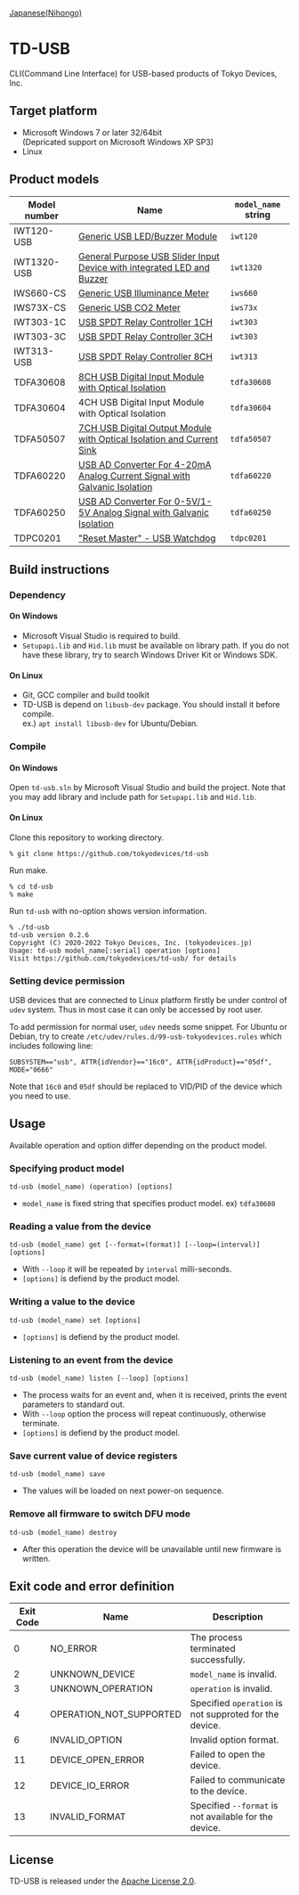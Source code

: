 
[Japanese(Nihongo)](README_ja.md)

# TD-USB

CLI(Command Line Interface) for USB-based products of Tokyo Devices, Inc.


## Target platform

- Microsoft Windows 7 or later 32/64bit  
  (Depricated support on Microsoft Windows XP SP3)
- Linux


## Product models

|Model number|Name|`model_name` string|
|-------|-----|---------------|
|IWT120-USB|[Generic USB LED/Buzzer Module](https://tokyodevices.com/items/201)|`iwt120`|
|IWT1320-USB|[General Purpose USB Slider Input Device with integrated LED and Buzzer](https://tokyodevices.com/items/271)|`iwt1320`|
|IWS660-CS|[Generic USB Illuminance Meter](https://tokyodevices.com/items/228)|`iws660`|
|IWS73X-CS|[Generic USB CO2 Meter](https://tokyodevices.com/items/205)|`iws73x`|
|IWT303-1C|[USB SPDT Relay Controller 1CH](https://tokyodevices.com/items/148)|`iwt303`|
|IWT303-3C|[USB SPDT Relay Controller 3CH](https://tokyodevices.com/items/149)|`iwt303`|
|IWT313-USB|[USB SPDT Relay Controller 8CH](https://tokyodevices.com/items/149)|`iwt313`|
|TDFA30608|[8CH USB Digital Input Module with Optical Isolation](https://tokyodevices.com/items/284)|`tdfa30608`|
|TDFA30604|4CH USB Digital Input Module with Optical Isolation|`tdfa30604`|
|TDFA50507|[7CH USB Digital Output Module with Optical Isolation and Current Sink](https://tokyodevices.com/items/308)|`tdfa50507`|
|TDFA60220|[USB AD Converter For 4-20mA Analog Current Signal with Galvanic Isolation](https://tokyodevices.com/items/311)|`tdfa60220`|
|TDFA60250|[USB AD Converter For 0-5V/1-5V Analog Signal with Galvanic Isolation](https://tokyodevices.com/items/314)|`tdfa60250`|
|TDPC0201|["Reset Master" - USB Watchdog](https://tokyodevices.com/items/288)|`tdpc0201`|


## Build instructions

### Dependency

#### On Windows

- Microsoft Visual Studio is required to build.
- `Setupapi.lib` and `Hid.lib` must be available on library path. 
If you do not have these library, try to search Windows Driver Kit or Windows SDK. 

#### On Linux

- Git, GCC compiler and build toolkit
- TD-USB is depend on `libusb-dev` package. You should install it before compile.  
   ex.) `apt install libusb-dev` for Ubuntu/Debian.

### Compile

#### On Windows

Open `td-usb.sln` by Microsoft Visual Studio and build the project.
Note that you may add library and include path for `Setupapi.lib` and `Hid.lib`.

#### On Linux

Clone this repository to working directory. 


    % git clone https://github.com/tokyodevices/td-usb


Run make.


    % cd td-usb
    % make


Run `td-usb` with no-option shows version information.


    % ./td-usb
    td-usb version 0.2.6
    Copyright (C) 2020-2022 Tokyo Devices, Inc. (tokyodevices.jp)
    Usage: td-usb model_name[:serial] operation [options]
    Visit https://github.com/tokyodevices/td-usb/ for details


### Setting device permission

USB devices that are connected to Linux platform firstly be under control of `udev` system.
Thus in most case it can only be accessed by root user. 

To add permission for normal user, `udev` needs some snippet. 
For Ubuntu or Debian, try to create `/etc/udev/rules.d/99-usb-tokyodevices.rules` which includes following line:

    SUBSYSTEM=="usb", ATTR{idVendor}=="16c0", ATTR{idProduct}=="05df", MODE="0666"

Note that `16c0` and `05df` should be replaced to VID/PID of the device which you need to use. 


## Usage

Available operation and option differ depending on the product model.


### Specifying product model

    td-usb (model_name) (operation) [options]

- `model_name` is fixed string that specifies product model. ex) `tdfa30608`


### Reading a value from the device

    td-usb (model_name) get [--format=(format)] [--loop=(interval)] [options]

- With `--loop` it will be repeated by `interval` milli-seconds.
- `[options]` is defiend by the product model.

### Writing a value to the device

    td-usb (model_name) set [options]

- `[options]` is defiend by the product model.


### Listening to an event from the device

    td-usb (model_name) listen [--loop] [options]

- The process waits for an event and, when it is received, prints the event parameters to standard out.
- With `--loop` option the process will repeat continuously, otherwise terminate.
- `[options]` is defiend by the product model.


### Save current value of device registers

    td-usb (model_name) save

- The values will be loaded on next power-on sequence.


### Remove all firmware to switch DFU mode

    td-usb (model_name) destroy

- After this operation the device will be unavailable until new firmware is written.



## Exit code and error definition

|Exit Code|Name                        |Description                                 |
|---------|----------------------------|--------------------------------------------|
|0        |NO_ERROR                    |The process terminated successfully.|
|2        |UNKNOWN_DEVICE              |`model_name` is invalid.  |
|3        |UNKNOWN_OPERATION           |`operation` is invalid.    |
|4        |OPERATION_NOT_SUPPORTED     |Specified `operation` is not supproted for the device. |
|6        |INVALID_OPTION              |Invalid option format. |
|11       |DEVICE_OPEN_ERROR           |Failed to open the device. |
|12       |DEVICE_IO_ERROR             |Failed to communicate to the device. |
|13       |INVALID_FORMAT              |Specified `--format` is not available for the device. |



## License

TD-USB is released under the [Apache License 2.0](https://www.apache.org/licenses/LICENSE-2.0).
